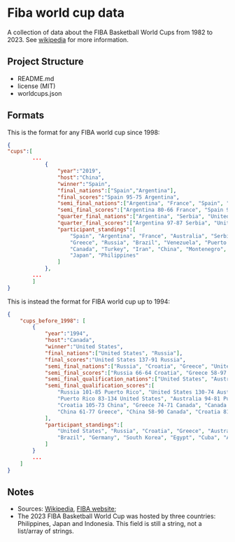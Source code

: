 # Fiba world cup data
A collection of data about the FIBA Basketball World Cups from 1982 to 2023. See [wikipedia](https://en.wikipedia.org/wiki/FIBA_Basketball_World_Cup) for more information.

## Project Structure
- README.md
- license (MIT)
- worldcups.json

## Formats
This is the format for any FIBA world cup since 1998:
```json
{
"cups":[
        ...
            {
                "year":"2019",
                "host":"China",
                "winner":"Spain",
                "final_nations":["Spain","Argentina"],
                "final_scores":"Spain 95-75 Argentina",
                "semi_final_nations":["Argentina", "France", "Spain", "Australia"],
                "semi_final_scores":["Argentina 80-66 France", "Spain 95-88 Australia"],
                "quarter_final_nations":["Argentina", "Serbia", "United States", "France", "Spain", "Poland", "Australia", "Czech Republic"],
                "quarter_final_scores":["Argentina 97-87 Serbia", "United States 79-89 France", "Spain 90-78 Poland", "Australia 82-70 Czech Republic"],
                "participant_standings":[
                    "Spain", "Argentina", "France", "Australia", "Serbia", "Czech Republic", "United States", "Poland", "Lithuania", "Italy",
                    "Greece", "Russia", "Brazil", "Venezuela", "Puerto Rico", "Dominican Republic", "Nigeria", "Germany", "New Zealand", "Tunisia",
                    "Canada", "Turkey", "Iran", "China", "Montenegro", "South Korea", "Angola", "Jordan", "Ivory Coast", "Senegal",
                    "Japan", "Philippines"
                ]
            },
        ...
        ]
}
```

This is instead the format for FIBA world cup up to 1994:
```json
{
    "cups_before_1998": [
        {
            "year":"1994",
            "host":"Canada",
            "winner":"United States",
            "final_nations":["United States", "Russia"],
            "final_scores":"United States 137-91 Russia",
            "semi_final_nations":["Russia", "Croatia", "Greece", "United States"],
            "semi_final_scores":["Russia 66-64 Croatia", "Greece 58-97 United States"],
            "semi_final_qualification_nations":["United States", "Australia", "Russia", "Canada", "Croatia", "China", "Greece", "Puerto Rico"],
            "semi_final_qualification_scores":[
                "Russia 101-85 Puerto Rico", "United States 130-74 Australia", "Australia 76-103 Russia",
                "Puerto Rico 83-134 United States", "Australia 94-81 Puerto Rico", "United States 111-94 Russia",
                "Croatia 105-73 China", "Greece 74-71 Canada", "Canada 61-92 Croatia",
                "China 61-77 Greece", "China 58-90 Canada", "Croatia 81-55 Greece"
            ],
            "participant_standings":[
                "United States", "Russia", "Croatia", "Greece", "Australia", "Puerto Rico", "Canada", "China", "Argentina", "Spain",
                "Brazil", "Germany", "South Korea", "Egypt", "Cuba", "Angola"
            ]
        }
        ...
    ]
}
```

## Notes
- Sources: [Wikipedia](https://en.wikipedia.org/wiki/FIBA_Basketball_World_Cup), [FIBA website](https://www.fiba.basketball/en/history/201-fiba-basketball-world-cup);
- The 2023 FIBA Basketball World Cup was hosted by three countries: Philippines, Japan and Indonesia. This field is still a string, not a list/array of strings. 